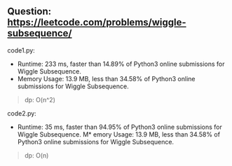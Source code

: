 ## Question: https://leetcode.com/problems/wiggle-subsequence/

code1.py:
* Runtime: 233 ms, faster than 14.89% of Python3 online submissions for Wiggle Subsequence.
* Memory Usage: 13.9 MB, less than 34.58% of Python3 online submissions for Wiggle Subsequence.
> dp: O(n^2)

code2.py:
* Runtime: 35 ms, faster than 94.95% of Python3 online submissions for Wiggle Subsequence.
M* emory Usage: 13.9 MB, less than 34.58% of Python3 online submissions for Wiggle Subsequence.
> dp: O(n)